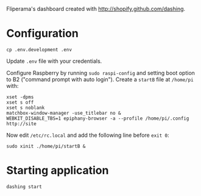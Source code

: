 Fliperama's dashboard created with http://shopify.github.com/dashing.

# Configuration

```
cp .env.development .env
```

Update `.env` file with your credentials.

Configure Raspberry by running `sudo raspi-config` and setting boot option to
B2 ("command prompt with auto login"). Create a `startB` file at `/home/pi`
with:

```shell
xset -dpms
xset s off
xset s noblank
matchbox-window-manager -use_titlebar no &
WEBKIT_DISABLE_TBS=1 epiphany-browser -a --profile /home/pi/.config  http://site
```

Now edit `/etc/rc.local` and add the following line before `exit 0`:

```shell
sudo xinit ./home/pi/startB &
```

# Starting application

```shell
dashing start
```
